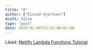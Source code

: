 ```yaml
---
title: "#"
author: ["Eivind Hjertnes"]
draft: false
type: "post"
date: 2019-01-06T12:43:08+01:00
---
```


Liked: [Netlify Lambda
Functions Tutorial](https://flaviocopes.com/netlify-functions/)
